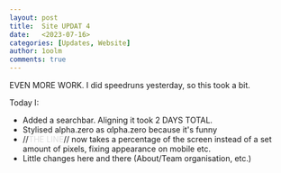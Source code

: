 ```yaml
---
layout: post
title:  Site UPDAT 4
date:   <2023-07-16>
categories: [Updates, Website]
author: 1oolm
comments: true
---
```

EVEN MORE WORK. I did speedruns yesterday, so this took a bit.

Today I:
- Added a searchbar. Aligning it took 2 DAYS TOTAL.
- Stylised alpha.zero as &alpha;lpha.zero because it's funny
- //<font color="#DDDDDD">THE LINE</font>// now takes a percentage of the screen instead of a set amount of pixels, fixing appearance on mobile etc.
- Little changes here and there (About/Team organisation, etc.)